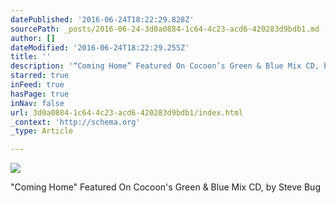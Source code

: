 ```yaml
---
datePublished: '2016-06-24T18:22:29.828Z'
sourcePath: _posts/2016-06-24-3d0a0884-1c64-4c23-acd6-420283d9bdb1.md
author: []
dateModified: '2016-06-24T18:22:29.255Z'
title: ''
description: '“Coming Home” Featured On Cocoon’s Green & Blue Mix CD, by Steve Bug'
starred: true
inFeed: true
hasPage: true
inNav: false
url: 3d0a0884-1c64-4c23-acd6-420283d9bdb1/index.html
_context: 'http://schema.org'
_type: Article

---
```

![](https://the-grid-user-content.s3-us-west-2.amazonaws.com/8586ba7e-9f92-483f-91a9-6780f6ffe33a.jpg)

"Coming Home" Featured On Cocoon's Green & Blue Mix CD, by Steve Bug